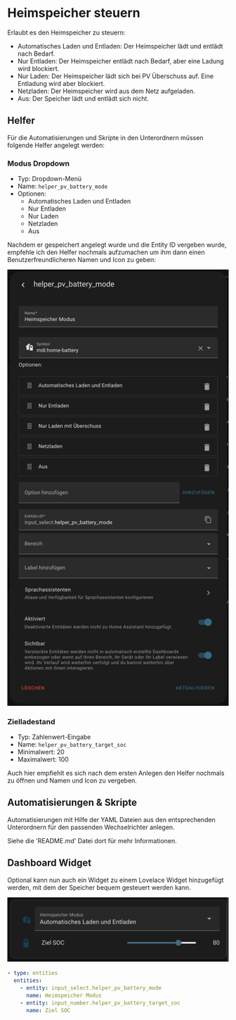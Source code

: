 # Heimspeicher steuern

Erlaubt es den Heimspeicher zu steuern:
- Automatisches Laden und Entladen: Der Heimspeicher lädt und entlädt nach Bedarf.
- Nur Entladen: Der Heimspeicher entlädt nach Bedarf, aber eine Ladung wird blockiert.
- Nur Laden: Der Heimspeicher lädt sich bei PV Überschuss auf. Eine Entladung wird aber blockiert.
- Netzladen: Der Heimspeicher wird aus dem Netz aufgeladen.
- Aus: Der Speicher lädt und entlädt sich nicht.

## Helfer


Für die Automatisierungen und Skripte in den Unterordnern müssen folgende Helfer angelegt werden:

### Modus Dropdown


- Typ: Dropdown-Menü
- Name:  `helper_pv_battery_mode`
- Optionen:
  - Automatisches Laden und Entladen
  - Nur Entladen
  - Nur Laden
  - Netzladen
  - Aus

Nachdem er gespeichert angelegt wurde und die Entity ID vergeben wurde, empfehle ich den Helfer nochmals aufzumachen um ihm dann einen Benutzerfreundlicheren Namen und Icon zu geben:

![Battery Mode Helper](./img/battery-mode-helper.png)

### Zielladestand

- Typ: Zahlenwert-Eingabe
- Name:  `helper_pv_battery_target_soc`
- Minimalwert: 20
- Maximalwert: 100

Auch hier empfiehlt es sich nach dem ersten Anlegen den Helfer nochmals zu öffnen und Namen und Icon zu vergeben.


## Automatisierungen & Skripte

Automatisierungen mit Hilfe der YAML Dateien aus den entsprechenden Unterordnern für den passenden Wechselrichter anlegen.

Siehe die 'README.md' Datei dort für mehr Informationen.

## Dashboard Widget

Optional kann nun auch ein Widget zu einem Lovelace Widget hinzugefügt werden, mit dem der Speicher bequem gesteuert werden kann.

![Dashboard widget](./img/dashboard-widget.png)

```yaml
- type: entities
  entities:
    - entity: input_select.helper_pv_battery_mode
      name: Heimspeicher Modus
    - entity: input_number.helper_pv_battery_target_soc
      name: Ziel SOC
```

